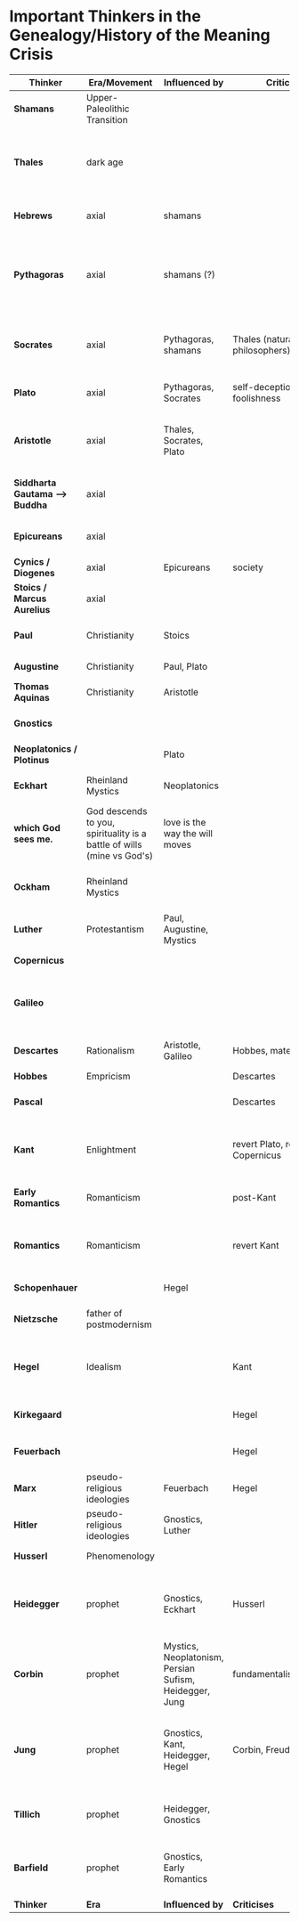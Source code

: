 # Important Thinkers in the Genealogy/History of the Meaning Crisis

Thinker | Era/Movement | Influenced by | Criticises | Main | God(s)/Spirituality | Love | Reason
--- | --- | --- | --- | --- | --- | --- | ---
**Shamans** | Upper-Paleolithic Transition | | | continuous cosmos; soul flight | gods are very powerful humans, connectedness to the natural/social/divine world | | cognitive revolution; flow, insight, metaphors (exaptaion from rituals)
**Thales** | dark age | | | Everything is moist(/water). Loadstone(/magnet) is psyche(/part of you that moves the most). | Everything is filled with gods. - connnecting to what's most real: provokes awe, experience the sacred | | rational (but false) ideas; observation & reason for underlying substance (ontological analyis), depths of reality
**Hebrews** | axial | shamans | | time as a story/narrative, course of history | ongoing creation of history, moving to the Promised Land, progress | | DA'ATH: participatory knowing; moral responsibility
**Pythagoras** | axial | shamans (?) | | through rational insight we transform ourselves, liberating ourselves from the illusory world through rational patterns | everyday world vs real world where we will trancend through reason/hidden patterns | | rational argumentation, discovery of hidden patterns in the world through rational insight/math/music
**Socrates** | axial | Pythagoras, shamans | Thales (natural philosophers), Sophists | Life unexamined is not worth living. Personal dilemma. | Gods don't lie. Cultivation of wisdom for self-transcendence. | reason and love go together leading to wisdom (!= knowledge) | truth and salience should reinforce each other; rationally knowing what we show most care about
**Plato** | axial | Pythagoras, Socrates | self-deception, foolishness | anagoge, self is multi-centered | spirituality and reason coupled; ascent through reason, anagoge | | cylcle of knowing yourself better, and discovering new real patterns in the world
**Aristotle** | axial | Thales, Socrates, Plato | | con-formity - geocentric cosmos; account for change, growth | | | actualizing your potential by cultivating your character --> becoming a rational being (human), nomological order: worldview attunement
**Siddharta Gautama --> Buddha** | axial | | | awaken from modal confusion; being mode | | | right concentration/attention: not too tight, not loose (con-forming with the object of attention, optimizing attention)
**Epicureans** | axial | | | pholosopy as therapy (for domicide) | | | 
**Cynics / Diogenes** | axial | Epicureans | society | moral vs purity code | | | 
**Stoics / Marcus Aurelius** | axial | | | | | | 
**Paul** | Christianity | Stoics | | living the inner conflict of God: law vs love | God is agape | agape | 
**Augustine** | Christianity | Paul, Plato | | addiction as inner conflict | | love saves | 
**Thomas Aquinas** | Christianity | Aristotle | | | will becomes central to spirituality | love is the way the will moves | 
**Gnostics** | | | | inner conflict, eternal struggle, rituals, serious play | gods are evil, we sould not serve the, evil overlord (Demiurge) | |
**Neoplatonics / Plotinus** | | Plato | | | The One | love is creation | integration of spirituality love and reason
**Eckhart** | Rheinland Mystics | Neoplatonics | | The eye by which I see God, is the eye by
**which God sees me.** | God descends to you, spirituality is a battle of wills (mine vs God's) | love is the way the will moves | 
**Ockham** | Rheinland Mystics | | | nominalism, patterns are not there, language creates them | source of God's being is his will, speaks the world into existence, his assertions create | love is self-negation, sacrifice | the world is absurd, no rational order, no intelligibility; supernatural world has no reason
**Luther** | Protestantism | Paul, Augustine, Mystics | | God's will is arbitrary | radical accepatnce of God's saving grace | self-negation, self-hatred | acceptance of propositions
**Copernicus** | | | | math is better if the Sun is in the center | | | 
**Galileo** | | | | cannot trust sensory experience, matter is inert, no purpose, will vs resistance to will | no purpose, no evil either; just inert matter | | math is the language of the universe
**Descartes** | Rationalism | Aristotle, Galileo | Hobbes, materialism | mind is locked, searching for certainty | | | reasoning is not pure logic, meaning/normativity/ought is involved in the search of truth
**Hobbes** | Empricism | | Descartes | materialism | no soul in matter | | cognition is computation
**Pascal** | | | Descartes | cosmos is infinite and frightening | has a religious trasfromative experience | | importance of finesse: procedural/perspectival/participatory knowings
**Kant** | Enlightment | | revert Plato, revert Copernicus | rational vs irrational; thing-in-itself is impossible to know | | | top-down processing: mind imposes the mathematical structures on the incoming info, so it can reason about it; rationality is one more step away from reality
**Early Romantics** | Romanticism | | post-Kant | infinity of reality; | inexhaustible moreness constantly drawing us into self-transcendence | |
**Romantics** | Romanticism | | revert Kant | autheniticity, expressing what is already there; imagination: art | we possess the true self | | irrational is closer to reality; imagination: is the way the mind imposes order on the raw data of experience, so we can reason about it
**Schopenhauer** | | Hegel | | *will to live* is the only thing we have | anti-religious existentialism | | 
**Nietzsche** | father of postmodernism | | | *will to power*; staring into the abyss | God is dead, we killed it | | logical framing, cannot overcome self-deception; self-transcendence without rationality
**Hegel** | Idealism | | Kant | dialectic of ideas; *Geist*; German Idealism | God is realized by the contemplation of the philosopher | God is agape | the mind is making the structures of reality itself; the real is the rational, rational is the real; connection back; irrational parts of the mind can be developed through *Geist*
**Kirkegaard** | | | Hegel | missing perpectival and participatory knowing | *leap of faith*; epistemic self-transcendence | | 
**Feuerbach** | | | Hegel | religion is a projection of our own humanity | | | 
**Marx** | pseudo-religious ideologies | Feuerbach | Hegel | dialectic of classes, participation: revolution | religion distracts people from how they are the authors of history | | 
**Hitler** | pseudo-religious ideologies | Gnostics, Luther | | dialectic of races | personal mythology: the struggle | | autodidact
**Husserl** | Phenomenology | | | contact epistemology | | | noesis-noema (agent-arena)
**Heidegger** | prophet | Gnostics, Eckhart | Husserl | the history of metaphysics, is the history of nihilism; our being is the being whose being is in question | ground of *Being*, *Dasein*, being mode | | questing being: shining in and withdrawing
**Corbin** | prophet | Mystics, Neoplatonism, Persian Sufism, Heidegger, Jung | fundamentalism/literalism | imaginal symbol | the angel/divine double/thing-beyond-itself | caring/aspiration for the divine double: love rejoining with reason | thing-beyond-itself: world discloses and withdraws
**Jung** | prophet | Gnostics, Kant, Heidegger, Hegel | Corbin, Freud | process of individuation; active imagination; self-organizing model of the psyche; intrapsychic **practice** | heretic, mystic, probably non-theist | |
**Tillich** | prophet | Heidegger, Gnostics | | courage to be; how to live; history of meaninglessness | God beyond the God of theism; God is no kind of thing, no-thingness; essential self as the sacred second self | | correlational method: anagogic cycling between depths of reason and depths of realness
**Barfield** | prophet | Gnostics, Early Romantics | | poesis; participatory creativity; ekstasis in creativity | probably non-theist, inexhaustibleness/connectedness through poetry; we experience/participate sacredness in creativity | | evolutionary analysis of language (before the Cartesian division): anagogic/transjective resonance with reality
**Thinker** | **Era** | **Influenced by** | **Criticises** | **Main** | **God(s)/Spirituality** | **Love** | **Reason**

